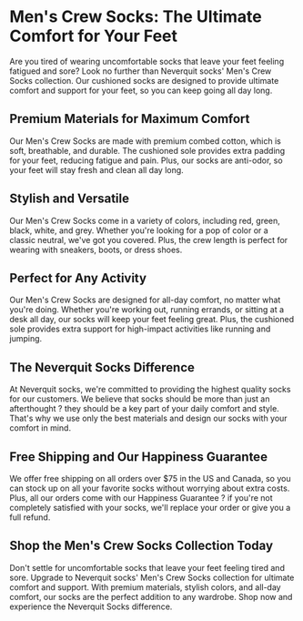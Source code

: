 # Men's Crew Socks: The Ultimate Comfort for Your Feet

Are you tired of wearing uncomfortable socks that leave your feet feeling fatigued and sore? Look no further than Neverquit socks' Men's Crew Socks collection. Our cushioned socks are designed to provide ultimate comfort and support for your feet, so you can keep going all day long.

## Premium Materials for Maximum Comfort

Our Men's Crew Socks are made with premium combed cotton, which is soft, breathable, and durable. The cushioned sole provides extra padding for your feet, reducing fatigue and pain. Plus, our socks are anti-odor, so your feet will stay fresh and clean all day long.

## Stylish and Versatile

Our Men's Crew Socks come in a variety of colors, including red, green, black, white, and grey. Whether you're looking for a pop of color or a classic neutral, we've got you covered. Plus, the crew length is perfect for wearing with sneakers, boots, or dress shoes.

## Perfect for Any Activity

Our Men's Crew Socks are designed for all-day comfort, no matter what you're doing. Whether you're working out, running errands, or sitting at a desk all day, our socks will keep your feet feeling great. Plus, the cushioned sole provides extra support for high-impact activities like running and jumping.

## The Neverquit Socks Difference

At Neverquit socks, we're committed to providing the highest quality socks for our customers. We believe that socks should be more than just an afterthought ? they should be a key part of your daily comfort and style. That's why we use only the best materials and design our socks with your comfort in mind.

## Free Shipping and Our Happiness Guarantee

We offer free shipping on all orders over $75 in the US and Canada, so you can stock up on all your favorite socks without worrying about extra costs. Plus, all our orders come with our Happiness Guarantee ? if you're not completely satisfied with your socks, we'll replace your order or give you a full refund.

## Shop the Men's Crew Socks Collection Today

Don't settle for uncomfortable socks that leave your feet feeling tired and sore. Upgrade to Neverquit socks' Men's Crew Socks collection for ultimate comfort and support. With premium materials, stylish colors, and all-day comfort, our socks are the perfect addition to any wardrobe. Shop now and experience the Neverquit Socks difference.